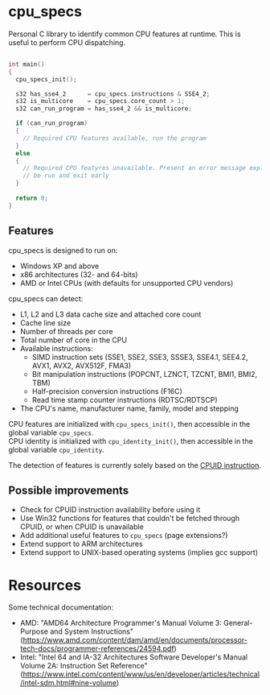 # cpu_specs
Personal C library to identify common CPU features at runtime. This is useful to perform CPU dispatching.

```c

int main()
{
  cpu_specs_init();

  s32 has_sse4_2      = cpu_specs.instructions & SSE4_2;
  s32 is_multicore    = cpu_specs.core_count > 1;
  s32 can_run_program = has_sse4_2 && is_multicore;

  if (can_run_program)
  {
    // Required CPU features available, run the program
  }
  else
  {
    // Required CPU featyres unavailable. Present an error message explaining why the program can't
    // be run and exit early
  }
  
  return 0;
}
```

## Features
cpu_specs is designed to run on:
- Windows XP and above
- x86 architectures (32- and 64-bits)
- AMD or Intel CPUs (with defaults for unsupported CPU vendors)

cpu_specs can detect:
- L1, L2 and L3 data cache size and attached core count
- Cache line size
- Number of threads per core
- Total number of core in the CPU
- Available instructions:
  - SIMD instruction sets (SSE1, SSE2, SSE3, SSSE3, SSE4.1, SEE4.2, AVX1, AVX2, AVX512F, FMA3)
  - Bit manipulation instructions (POPCNT, LZNCT, TZCNT, BMI1, BMI2, TBM)
  - Half-precision conversion instructions (F16C)
  - Read time stamp counter instructions (RDTSC/RDTSCP)
- The CPU's name, manufacturer name, family, model and stepping

CPU features are initialized with `cpu_specs_init()`, then accessible in the global variable `cpu_specs`.  
CPU identity is initialized with `cpu_identity_init()`, then accessible in the global variable `cpu_identity`.  
  
The detection of features is currently solely based on the [CPUID instruction](https://en.wikipedia.org/wiki/CPUID).

## Possible improvements
- Check for CPUID instruction availability before using it
- Use Win32 functions for features that couldn't be fetched through CPUID, or when CPUID is unavailable
- Add additional useful features to `cpu_specs` (page extensions?)
- Extend support to ARM architectures
- Extend support to UNIX-based operating systems (implies gcc support)

# Resources
Some technical documentation:
- AMD: "AMD64 Architecture Programmer's Manual Volume 3: General-Purpose and System Instructions"
  (https://www.amd.com/content/dam/amd/en/documents/processor-tech-docs/programmer-references/24594.pdf)
- Intel: "Intel 64 and IA-32 Architectures Software Developer's Manual Volume 2A: Instruction Set Reference"
  (https://www.intel.com/content/www/us/en/developer/articles/technical/intel-sdm.html#nine-volume)
